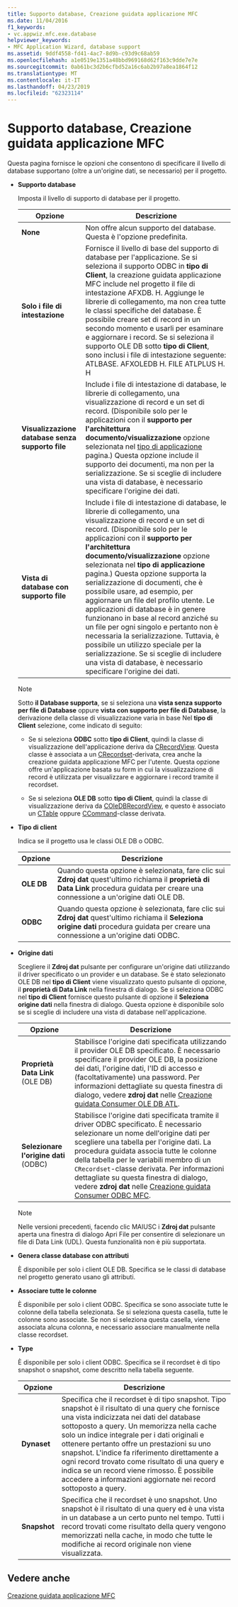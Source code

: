 ```yaml
---
title: Supporto database, Creazione guidata applicazione MFC
ms.date: 11/04/2016
f1_keywords:
- vc.appwiz.mfc.exe.database
helpviewer_keywords:
- MFC Application Wizard, database support
ms.assetid: 9ddf4558-fd41-4ac7-8d9b-c93d9c68ab59
ms.openlocfilehash: a1e0519e1351a48bbd969168d62f163c9dde7e7e
ms.sourcegitcommit: 0ab61bc3d2b6cfbd52a16c6ab2b97a8ea1864f12
ms.translationtype: MT
ms.contentlocale: it-IT
ms.lasthandoff: 04/23/2019
ms.locfileid: "62323114"
---
```

# <a name="database-support-mfc-application-wizard"></a>Supporto database, Creazione guidata applicazione MFC

Questa pagina fornisce le opzioni che consentono di specificare il livello di database supportano (oltre a un'origine dati, se necessario) per il progetto.

- **Supporto database**

   Imposta il livello di supporto di database per il progetto.

   |Opzione|Descrizione|
   |------------|-----------------|
   |**None**|Non offre alcun supporto del database. Questa è l'opzione predefinita.|
   |**Solo i file di intestazione**|Fornisce il livello di base del supporto di database per l'applicazione. Se si seleziona il supporto ODBC in **tipo di Client**, la creazione guidata applicazione MFC include nel progetto il file di intestazione AFXDB. H. Aggiunge le librerie di collegamento, ma non crea tutte le classi specifiche del database. È possibile creare set di record in un secondo momento e usarli per esaminare e aggiornare i record. Se si seleziona il supporto OLE DB sotto **tipo di Client**, sono inclusi i file di intestazione seguente: ATLBASE. AFXOLEDB H. FILE ATLPLUS H. H|
   |**Visualizzazione database senza supporto file**|Include i file di intestazione di database, le librerie di collegamento, una visualizzazione di record e un set di record. (Disponibile solo per le applicazioni con il **supporto per l'architettura documento/visualizzazione** opzione selezionata nel [tipo di applicazione](../../mfc/reference/application-type-mfc-application-wizard.md) pagina.) Questa opzione include il supporto dei documenti, ma non per la serializzazione. Se si sceglie di includere una vista di database, è necessario specificare l'origine dei dati.|
   |**Vista di database con supporto file**|Include i file di intestazione di database, le librerie di collegamento, una visualizzazione di record e un set di record. (Disponibile solo per le applicazioni con il **supporto per l'architettura documento/visualizzazione** opzione selezionata nel **tipo di applicazione** pagina.) Questa opzione supporta la serializzazione di documenti, che è possibile usare, ad esempio, per aggiornare un file del profilo utente. Le applicazioni di database è in genere funzionano in base al record anziché su un file per ogni singolo e pertanto non è necessaria la serializzazione. Tuttavia, è possibile un utilizzo speciale per la serializzazione. Se si sceglie di includere una vista di database, è necessario specificare l'origine dei dati.|

   > [!NOTE]
   > Sotto **il Database supporta**, se si seleziona una **vista senza supporto per file di Database** oppure **vista con supporto per file di Database**, la derivazione della classe di visualizzazione varia in base Nel **tipo di Client** selezione, come indicato di seguito:

   - Se si seleziona **ODBC** sotto **tipo di Client**, quindi la classe di visualizzazione dell'applicazione deriva da [CRecordView](../../mfc/reference/crecordview-class.md). Questa classe è associata a un [CRecordset](../../mfc/reference/crecordset-class.md)-derivata, crea anche la creazione guidata applicazione MFC per l'utente. Questa opzione offre un'applicazione basata su form in cui la visualizzazione di record è utilizzata per visualizzare e aggiornare i record tramite il recordset.

   - Se si seleziona **OLE DB** sotto **tipo di Client**, quindi la classe di visualizzazione deriva da [COleDBRecordView](../../mfc/reference/coledbrecordview-class.md), e questo è associato un [CTable](../../data/oledb/ctable-class.md) oppure [CCommand](../../data/oledb/ccommand-class.md)-classe derivata.

- **Tipo di client**

   Indica se il progetto usa le classi OLE DB o ODBC.

   |Opzione|Descrizione|
   |------------|-----------------|
   |**OLE DB**|Quando questa opzione è selezionata, fare clic sui **Zdroj dat** quest'ultimo richiama il **proprietà di Data Link** procedura guidata per creare una connessione a un'origine dati OLE DB.|
   |**ODBC**|Quando questa opzione è selezionata, fare clic sui **Zdroj dat** quest'ultimo richiama il **Seleziona origine dati** procedura guidata per creare una connessione a un'origine dati ODBC.|

- **Origine dati**

   Scegliere il **Zdroj dat** pulsante per configurare un'origine dati utilizzando il driver specificato o un provider e un database. Se è stato selezionato OLE DB nel **tipo di Client** viene visualizzato questo pulsante di opzione, il **proprietà di Data Link** nella finestra di dialogo. Se si seleziona ODBC nel **tipo di Client** fornisce questo pulsante di opzione il **Seleziona origine dati** nella finestra di dialogo. Questa opzione è disponibile solo se si sceglie di includere una vista di database nell'applicazione.

   |Opzione|Descrizione|
   |------------|-----------------|
   |**Proprietà Data Link** (OLE DB)|Stabilisce l'origine dati specificata utilizzando il provider OLE DB specificato. È necessario specificare il provider OLE DB, la posizione dei dati, l'origine dati, l'ID di accesso e (facoltativamente) una password. Per informazioni dettagliate su questa finestra di dialogo, vedere **zdroj dat** nelle [Creazione guidata Consumer OLE DB ATL](../../atl/reference/atl-ole-db-consumer-wizard.md).|
   |**Selezionare l'origine dati** (ODBC)|Stabilisce l'origine dati specificata tramite il driver ODBC specificato. È necessario selezionare un nome dell'origine dati per scegliere una tabella per l'origine dati. La procedura guidata associa tutte le colonne della tabella per le variabili membro di un `CRecordset`-classe derivata. Per informazioni dettagliate su questa finestra di dialogo, vedere **zdroj dat** nelle [Creazione guidata Consumer ODBC MFC](../../mfc/reference/mfc-odbc-consumer-wizard.md).|

   > [!NOTE]
   > Nelle versioni precedenti, facendo clic MAIUSC i **Zdroj dat** pulsante aperta una finestra di dialogo Apri File per consentire di selezionare un file di Data Link (UDL). Questa funzionalità non è più supportata.

- **Genera classe database con attributi**

   È disponibile per solo i client OLE DB. Specifica se le classi di database nel progetto generato usano gli attributi.

- **Associare tutte le colonne**

   È disponibile per solo i client ODBC. Specifica se sono associate tutte le colonne della tabella selezionata. Se si seleziona questa casella, tutte le colonne sono associate. Se non si seleziona questa casella, viene associata alcuna colonna, e necessario associare manualmente nella classe recordset.

- **Type**

   È disponibile per solo i client ODBC. Specifica se il recordset è di tipo snapshot o snapshot, come descritto nella tabella seguente.

   |Opzione|Descrizione|
   |------------|-----------------|
   |**Dynaset**|Specifica che il recordset è di tipo snapshot. Tipo snapshot è il risultato di una query che fornisce una vista indicizzata nei dati del database sottoposto a query. Un memorizza nella cache solo un indice integrale per i dati originali e ottenere pertanto offre un prestazioni su uno snapshot. L'indice fa riferimento direttamente a ogni record trovato come risultato di una query e indica se un record viene rimosso. È possibile accedere a informazioni aggiornate nei record sottoposto a query.|
   |**Snapshot**|Specifica che il recordset è uno snapshot. Uno snapshot è il risultato di una query ed è una vista in un database a un certo punto nel tempo. Tutti i record trovati come risultato della query vengono memorizzati nella cache, in modo che tutte le modifiche ai record originale non viene visualizzata.|

## <a name="see-also"></a>Vedere anche

[Creazione guidata applicazione MFC](../../mfc/reference/mfc-application-wizard.md)
